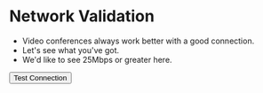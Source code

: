 <!SLIDE >
# Network Validation

* Video conferences always work better with a good connection.
* Let's see what you've got.
* We'd like to see 25Mbps or greater here.

<input id="networkTest" type="button" value="Test Connection" onclick="testNetwork()" />

<script type="text/javascript">
  function testNetwork() {
    $("#networkTest").replaceWith('<iframe src="https://fast.com" width="100%" height="400" scrolling="no"></iframe>');
  }
</script>
